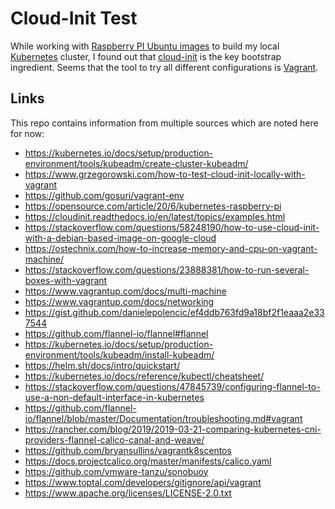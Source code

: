 # Cloud-Init Test

While working with [Raspberry PI Ubuntu images] to build my local [Kubernetes] cluster, I found out that [cloud-init] is the key bootstrap ingredient.
Seems that the tool to try all different configurations is [Vagrant].

## Links

This repo contains information from multiple sources which are noted here for now:

- https://kubernetes.io/docs/setup/production-environment/tools/kubeadm/create-cluster-kubeadm/
- https://www.grzegorowski.com/how-to-test-cloud-init-locally-with-vagrant
- https://github.com/gosuri/vagrant-env
- https://opensource.com/article/20/6/kubernetes-raspberry-pi
- https://cloudinit.readthedocs.io/en/latest/topics/examples.html
- https://stackoverflow.com/questions/58248190/how-to-use-cloud-init-with-a-debian-based-image-on-google-cloud
- https://ostechnix.com/how-to-increase-memory-and-cpu-on-vagrant-machine/
- https://stackoverflow.com/questions/23888381/how-to-run-several-boxes-with-vagrant
- https://www.vagrantup.com/docs/multi-machine
- https://www.vagrantup.com/docs/networking
- https://gist.github.com/danielepolencic/ef4ddb763fd9a18bf2f1eaaa2e337544
- https://github.com/flannel-io/flannel#flannel
- https://kubernetes.io/docs/setup/production-environment/tools/kubeadm/install-kubeadm/
- https://helm.sh/docs/intro/quickstart/
- https://kubernetes.io/docs/reference/kubectl/cheatsheet/
- https://stackoverflow.com/questions/47845739/configuring-flannel-to-use-a-non-default-interface-in-kubernetes
- https://github.com/flannel-io/flannel/blob/master/Documentation/troubleshooting.md#vagrant
- https://rancher.com/blog/2019/2019-03-21-comparing-kubernetes-cni-providers-flannel-calico-canal-and-weave/
- https://github.com/bryansullins/vagrantk8scentos
- https://docs.projectcalico.org/master/manifests/calico.yaml
- https://github.com/vmware-tanzu/sonobuoy
- https://www.toptal.com/developers/gitignore/api/vagrant
- https://www.apache.org/licenses/LICENSE-2.0.txt

[Raspberry PI Ubuntu images]: https://ubuntu.com/download/raspberry-pi
[Kubernetes]: https://kubernetes.io/
[cloud-init]: https://cloud-init.io/
[Vagrant]: https://www.vagrantup.com/
